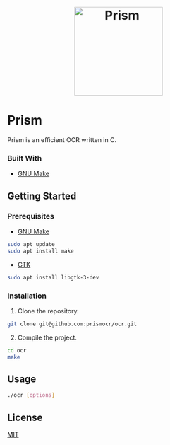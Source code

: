 <h1 align="center">
  <br>
  <img src="https://i.imgur.com/W85GUpg.png" alt="Prism" width="200">
</h1>

# Prism

Prism is an efficient OCR written in C.

### Built With

* [GNU Make](https://www.gnu.org/software/make/)

## Getting Started

### Prerequisites

* [GNU Make](https://www.gnu.org/software/make/)
```bash
sudo apt update
sudo apt install make
```

* [GTK](https://www.gtk.org/)
```bash
sudo apt install libgtk-3-dev
```

### Installation

1. Clone the repository.

```bash
git clone git@github.com:prismocr/ocr.git
```

2. Compile the project.

```bash
cd ocr
make
```

## Usage

```bash
./ocr [options]
```

## License
[MIT](https://choosealicense.com/licenses/mit/)
